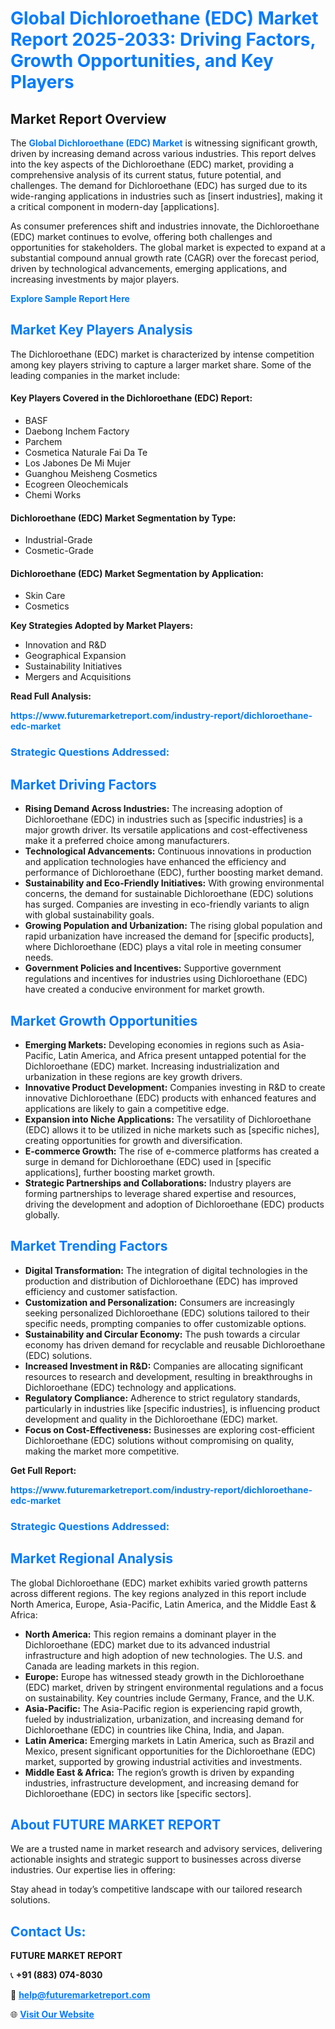 <h1 style="color: #007BFF;">Global Dichloroethane (EDC) Market Report 2025-2033: Driving Factors, Growth Opportunities, and Key Players</h1>

<section id="overview">
<h2>Market Report Overview</h2>
<p>The <a href="https://www.futuremarketreport.com/industry-report/dichloroethane-edc-market" style="color: #007BFF; text-decoration: none;"><strong>Global Dichloroethane (EDC) Market</strong></a> is witnessing significant growth, driven by increasing demand across various industries. This report delves into the key aspects of the Dichloroethane (EDC) market, providing a comprehensive analysis of its current status, future potential, and challenges. The demand for Dichloroethane (EDC) has surged due to its wide-ranging applications in industries such as [insert industries], making it a critical component in modern-day [applications].</p>
<p>As consumer preferences shift and industries innovate, the Dichloroethane (EDC) market continues to evolve, offering both challenges and opportunities for stakeholders. The global market is expected to expand at a substantial compound annual growth rate (CAGR) over the forecast period, driven by technological advancements, emerging applications, and increasing investments by major players.</p>
</section>

<section id="overview">
<p><a href="https://www.futuremarketreport.com/request-sample/reportId=34416" style="color: #007BFF; text-decoration: none;"><strong>Explore Sample Report Here</strong></a></p>
</section>

<section id="key-players">
<h2 style="color: #007BFF;">Market Key Players Analysis</h2>
<p>The Dichloroethane (EDC) market is characterized by intense competition among key players striving to capture a larger market share. Some of the leading companies in the market include:</p>
<h4>Key Players Covered in the Dichloroethane (EDC) Report:</h4>
<ul><li>BASF</li><li>Daebong Inchem Factory</li><li>Parchem</li><li>Cosmetica Naturale Fai Da Te</li><li>Los Jabones De Mi Mujer</li><li>Guanghou Meisheng Cosmetics</li><li>Ecogreen Oleochemicals</li><li>Chemi Works</li></ul>
<h4>Dichloroethane (EDC) Market Segmentation by Type:</h4>
<ul><li>Industrial-Grade</li><li>Cosmetic-Grade</li></ul>

<h4>Dichloroethane (EDC) Market Segmentation by Application:</h4>
<ul><li>Skin Care</li><li>Cosmetics</li></ul>
<p><strong>Key Strategies Adopted by Market Players:</strong></p>
<ul>
<li>Innovation and R&D</li>
<li>Geographical Expansion</li>
<li>Sustainability Initiatives</li>
<li>Mergers and Acquisitions</li>
</ul>
</section>

<section>
<p><strong>Read Full Analysis: </strong></p><a href="https://www.futuremarketreport.com/industry-report/dichloroethane-edc-market" style="color: #007BFF; text-decoration: none;"><strong>https://www.futuremarketreport.com/industry-report/dichloroethane-edc-market</strong></a>
<h3 style="color: #007BFF;">Strategic Questions Addressed:</h3>
</section>

<section id="driving-factors">
<h2 style="color: #007BFF;">Market Driving Factors</h2>
<ul>
<li><strong>Rising Demand Across Industries:</strong> The increasing adoption of Dichloroethane (EDC) in industries such as [specific industries] is a major growth driver. Its versatile applications and cost-effectiveness make it a preferred choice among manufacturers.</li>
<li><strong>Technological Advancements:</strong> Continuous innovations in production and application technologies have enhanced the efficiency and performance of Dichloroethane (EDC), further boosting market demand.</li>
<li><strong>Sustainability and Eco-Friendly Initiatives:</strong> With growing environmental concerns, the demand for sustainable Dichloroethane (EDC) solutions has surged. Companies are investing in eco-friendly variants to align with global sustainability goals.</li>
<li><strong>Growing Population and Urbanization:</strong> The rising global population and rapid urbanization have increased the demand for [specific products], where Dichloroethane (EDC) plays a vital role in meeting consumer needs.</li>
<li><strong>Government Policies and Incentives:</strong> Supportive government regulations and incentives for industries using Dichloroethane (EDC) have created a conducive environment for market growth.</li>
</ul>
</section>

<section id="growth-opportunities">
<h2 style="color: #007BFF;">Market Growth Opportunities</h2>
<ul>
<li><strong>Emerging Markets:</strong> Developing economies in regions such as Asia-Pacific, Latin America, and Africa present untapped potential for the Dichloroethane (EDC) market. Increasing industrialization and urbanization in these regions are key growth drivers.</li>
<li><strong>Innovative Product Development:</strong> Companies investing in R&D to create innovative Dichloroethane (EDC) products with enhanced features and applications are likely to gain a competitive edge.</li>
<li><strong>Expansion into Niche Applications:</strong> The versatility of Dichloroethane (EDC) allows it to be utilized in niche markets such as [specific niches], creating opportunities for growth and diversification.</li>
<li><strong>E-commerce Growth:</strong> The rise of e-commerce platforms has created a surge in demand for Dichloroethane (EDC) used in [specific applications], further boosting market growth.</li>
<li><strong>Strategic Partnerships and Collaborations:</strong> Industry players are forming partnerships to leverage shared expertise and resources, driving the development and adoption of Dichloroethane (EDC) products globally.</li>
</ul>
</section>

<section id="trending-factors">
<h2 style="color: #007BFF;">Market Trending Factors</h2>
<ul>
<li><strong>Digital Transformation:</strong> The integration of digital technologies in the production and distribution of Dichloroethane (EDC) has improved efficiency and customer satisfaction.</li>
<li><strong>Customization and Personalization:</strong> Consumers are increasingly seeking personalized Dichloroethane (EDC) solutions tailored to their specific needs, prompting companies to offer customizable options.</li>
<li><strong>Sustainability and Circular Economy:</strong> The push towards a circular economy has driven demand for recyclable and reusable Dichloroethane (EDC) solutions.</li>
<li><strong>Increased Investment in R&D:</strong> Companies are allocating significant resources to research and development, resulting in breakthroughs in Dichloroethane (EDC) technology and applications.</li>
<li><strong>Regulatory Compliance:</strong> Adherence to strict regulatory standards, particularly in industries like [specific industries], is influencing product development and quality in the Dichloroethane (EDC) market.</li>
<li><strong>Focus on Cost-Effectiveness:</strong> Businesses are exploring cost-efficient Dichloroethane (EDC) solutions without compromising on quality, making the market more competitive.</li>
</ul>
</section>

<section>
<p><strong>Get Full Report: </strong></p><a href="https://www.futuremarketreport.com/industry-report/dichloroethane-edc-market" style="color: #007BFF; text-decoration: none;"><strong>https://www.futuremarketreport.com/industry-report/dichloroethane-edc-market</strong></a>
<h3 style="color: #007BFF;">Strategic Questions Addressed:</h3>
</section>


<section id="regional-analysis">
<h2 style="color: #007BFF;">Market Regional Analysis</h2>
<p>The global Dichloroethane (EDC) market exhibits varied growth patterns across different regions. The key regions analyzed in this report include North America, Europe, Asia-Pacific, Latin America, and the Middle East & Africa:</p>
<ul>
<li><strong>North America:</strong> This region remains a dominant player in the Dichloroethane (EDC) market due to its advanced industrial infrastructure and high adoption of new technologies. The U.S. and Canada are leading markets in this region.</li>
<li><strong>Europe:</strong> Europe has witnessed steady growth in the Dichloroethane (EDC) market, driven by stringent environmental regulations and a focus on sustainability. Key countries include Germany, France, and the U.K.</li>
<li><strong>Asia-Pacific:</strong> The Asia-Pacific region is experiencing rapid growth, fueled by industrialization, urbanization, and increasing demand for Dichloroethane (EDC) in countries like China, India, and Japan.</li>
<li><strong>Latin America:</strong> Emerging markets in Latin America, such as Brazil and Mexico, present significant opportunities for the Dichloroethane (EDC) market, supported by growing industrial activities and investments.</li>
<li><strong>Middle East & Africa:</strong> The region’s growth is driven by expanding industries, infrastructure development, and increasing demand for Dichloroethane (EDC) in sectors like [specific sectors].</li>
</ul>
</section>

<footer>
<h2 style="color: #007BFF;">About FUTURE MARKET REPORT</h2>
<p>We are a trusted name in market research and advisory services, delivering actionable insights and strategic support to businesses across diverse industries. Our expertise lies in offering:</p>

<p>Stay ahead in today’s competitive landscape with our tailored research solutions.</p>

<h2 style="color: #007BFF;">Contact Us:</h2>
<p><strong>FUTURE MARKET REPORT</strong></p>
<p>📞 <strong>+91 (883) 074-8030</strong></p>
<p>📧 <strong><a href="mailto:help@futuremarketreport.com" style="color: #007BFF;">help@futuremarketreport.com</a></strong></p>
<p>🌐 <strong><a href="https://www.futuremarketreport.com/" style="color: #007BFF;">Visit Our Website</a></strong></p>
</footer>